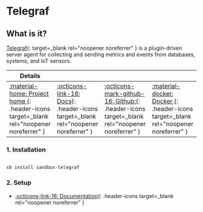 # Telegraf

## What is it?

[Telegraf](https://www.influxdata.com/time-series-platform/telegraf/){: target=_blank rel="noopener noreferrer" } is a plugin-driven server agent for collecting and sending metrics and events from databases, systems, and IoT sensors.

| Details     |             |             |             |
|-------------|-------------|-------------|-------------|
| [:material-home: Project home ](https://www.influxdata.com/time-series-platform/telegraf/){: .header-icons target=_blank rel="noopener noreferrer" } | [:octicons-link-16: Docs](https://docs.influxdata.com/telegraf/v1.20/){: .header-icons target=_blank rel="noopener noreferrer" } | [:octicons-mark-github-16: Github:](https://github.com/influxdata/telegraf){: .header-icons target=_blank rel="noopener noreferrer" } | [:material-docker: Docker ](https://hub.docker.com/_/telegraf){: .header-icons target=_blank rel="noopener noreferrer" }|

### 1. Installation

``` shell

sb install sandbox-telegraf

```

### 2. Setup

- [:octicons-link-16: Documentation](https://docs.influxdata.com/telegraf/v1.20/){: .header-icons target=_blank rel="noopener noreferrer" }
